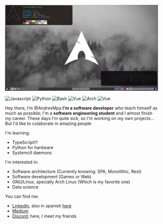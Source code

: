 ![Background](.assents/background_qtile.png)

![Javascript](https://img.shields.io/badge/-javascript-white?style=for-the-badge&logo=javascript)
![Python](https://img.shields.io/badge/-python-yellow?style=for-the-badge&logo=python)
![Bash](https://img.shields.io/badge/-bash-black?style=for-the-badge&logo=GNU%20Bash)
![Vue](https://img.shields.io/badge/-vue-darkgreen?style=for-the-badge&logo=Vue.js)
![Arch](https://img.shields.io/badge/Arch%20Linux-darkblue?style=for-the-badge&logo=Arch%20Linux)
![Vue](https://img.shields.io/badge/-Terminal-black?style=for-the-badge&logo=iTerm2)

Hey there, I’m @AndresMpa **I'm a software developer** who teach himself as much as possible;
I'm a **software engineering student** and I almost finish my career. These days I'm quite sick,
so I'm working on my own projects... But I'd like to colaborate in amazing people

I'm learning:

- TypeScript!!! 
- Python for hardware
- Systemctl daemons

I'm interested in:

- Software architecture (Currently knowing: SPA, Monolithic, Rest)
- Software development (Games or Web)
- GNU/Linux, specially Arch Linux (Which is my favorite one)
- Data science

You can find me:

- [Linkedin](https://www.linkedin.com/in/andres-m-prieto/?locale=en_US), also in spanish [here](https://www.linkedin.com/in/andres-m-prieto/?locale=es_ES)
- [Medium](https://andresprieto-25116.medium.com/)
- [Discord](TheDreamerKing#0141); here, I meet my friends
